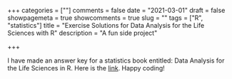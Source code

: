 +++
categories = [""]
comments = false
date = "2021-03-01"
draft = false
showpagemeta = true
showcomments = true
slug = ""
tags = ["R", "statistics"]
title = "Exercise Solutions for Data Analysis for the Life Sciences with R"
description = "A fun side project"

+++

I have made an answer key for a statistics book entitled: Data Analysis for the Life Sciences in R. Here is the [link](https://smin95.github.io/da4ls_exercise_solution/). Happy coding!